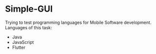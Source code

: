 # Simple-GUI
Trying to test programming languages for Mobile Software development.
Languages of this task:
- Java
- JavaScript
- Flutter
